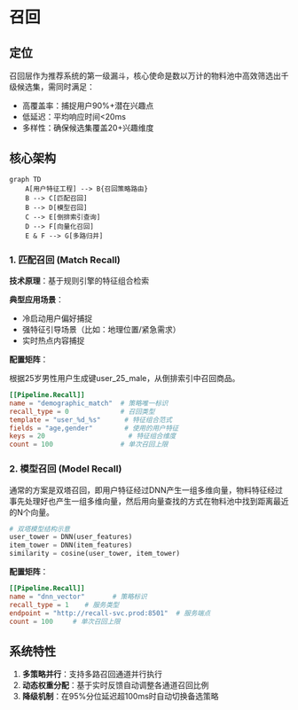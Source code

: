 # 召回

## 定位

召回层作为推荐系统的第一级漏斗，核心使命是数以万计的物料池中高效筛选出千级候选集，需同时满足：

- 高覆盖率：捕捉用户90%+潜在兴趣点
- 低延迟：平均响应时间\<20ms
- 多样性：确保候选集覆盖20+兴趣维度

## 核心架构

```mermaid
graph TD
    A[用户特征工程] --> B{召回策略路由}
    B --> C[匹配召回]
    B --> D[模型召回]
    C --> E[倒排索引查询]
    D --> F[向量化召回]
    E & F --> G[多路归并]
```

### 1. 匹配召回 (Match Recall)

**技术原理**：基于规则引擎的特征组合检索

**典型应用场景**：

- 冷启动用户偏好捕捉
- 强特征引导场景（比如：地理位置/紧急需求）
- 实时热点内容捕捉

**配置矩阵**：

根据25岁男性用户生成键user_25_male，从倒排索引中召回商品。

```toml
[[Pipeline.Recall]]
name = "demographic_match"  # 策略唯一标识
recall_type = 0             # 召回类型
template = "user_%d_%s"      # 特征组合范式
fields = "age,gender"        # 使用的用户特征
keys = 20                     # 特征组合维度
count = 100                 # 单次召回上限 
```

### 2. 模型召回 (Model Recall)

通常的方案是双塔召回，即用户特征经过DNN产生一组多维向量，物料特征经过事先处理好也产生一组多维向量，然后用向量查找的方式在物料池中找到距离最近的N个向量。

```python
# 双塔模型结构示意
user_tower = DNN(user_features)
item_tower = DNN(item_features)
similarity = cosine(user_tower, item_tower)
```

**配置矩阵**：

```toml
[[Pipeline.Recall]]
name = "dnn_vector"       # 策略标识
recall_type = 1    # 服务类型
endpoint = "http://recall-svc.prod:8501"  # 服务端点
count = 100     # 单次召回上限
```

## 系统特性

1. **多策略并行**：支持多路召回通道并行执行
2. **动态权重分配**：基于实时反馈自动调整各通道召回比例
3. **降级机制**：在95%分位延迟超100ms时自动切换备选策略
